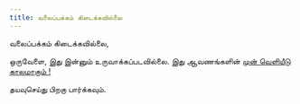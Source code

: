 ```yaml
---
title: வலைப்பக்கம் கிடைக்கவில்லை
---
```


வலைப்பக்கம் கிடைக்கவில்லை,

ஒருவேளை, இது இன்னும் உருவாக்கப்படவில்லை. இது ஆவணங்களின் [முன் வெளியீடு காலமாகும் !](/#how-much-content-is-ready)

தயவுசெய்து பிறகு பார்க்கவும்.
